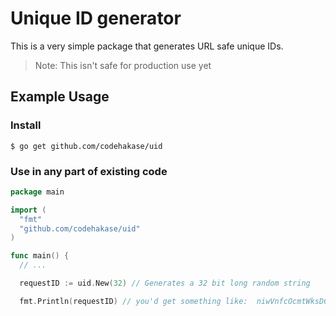 # Unique ID generator
This is a very simple package that generates URL safe unique IDs.

> Note: This isn't safe for production use yet

## Example Usage 

### Install 

```shell
$ go get github.com/codehakase/uid
```

### Use in any part of existing code

```go
package main

import (
  "fmt"
  "github.com/codehakase/uid"
)

func main() {
  // ...

  requestID := uid.New(32) // Generates a 32 bit long random string

  fmt.Println(requestID) // you'd get something like:  niwVnfcOcmtWksDCNavCXeTdjWwBWZsC
```
